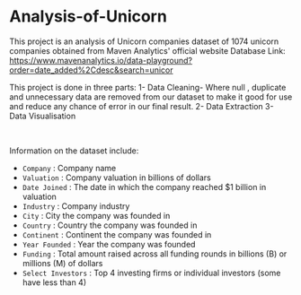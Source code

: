 # Analysis-of-Unicorn
This project is an analysis of Unicorn companies dataset of 1074 unicorn companies obtained from Maven Analytics' official website
Database Link: https://www.mavenanalytics.io/data-playground?order=date_added%2Cdesc&search=unicor 

This project is done in three parts:
1- Data Cleaning- Where null , duplicate and unnecessary data are removed from our dataset to make it good for use and reduce any chance of error in our final result.
2- Data Extraction
3- Data Visualisation

<br />

Information on the dataset include:
- `Company` : Company name
- `Valuation` : Company valuation in billions of dollars
- `Date Joined` : The date in which the company reached $1 billion in valuation
- `Industry` : Company industry
- `City` : City the company was founded in
- `Country` : Country the company was founded in
- `Continent` : Continent the company was founded in
- `Year Founded` : Year the company was founded
- `Funding` : Total amount raised across all funding rounds in billions (B) or millions (M) of dollars
- `Select Investors` : Top 4 investing firms or individual investors (some have less than 4)
